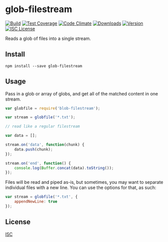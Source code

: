 # glob-filestream

[![Build][1]][2] [![Test Coverage][3]][4] [![Code Climate][5]][6] [![Downloads][7]][8] [![Version][9]][8] [![ISC License][10]][11]

[1]: https://travis-ci.org/catdad/glob-filestream.svg?branch=master
[2]: https://travis-ci.org/catdad/glob-filestream

[3]: https://codeclimate.com/github/catdad/glob-filestream/badges/coverage.svg
[4]: https://codeclimate.com/github/catdad/glob-filestream/coverage

[5]: https://codeclimate.com/github/catdad/glob-filestream/badges/gpa.svg
[6]: https://codeclimate.com/github/catdad/glob-filestream

[7]: https://img.shields.io/npm/dm/glob-filestream.svg
[8]: https://www.npmjs.com/package/glob-filestream

[9]: https://img.shields.io/npm/v/glob-filestream.svg

[10]: https://img.shields.io/npm/l/glob-filestream.svg
[11]: http://opensource.org/licenses/ISC




Reads a glob of files into a single stream.

## Install

    npm install --save glob-filestream
    
## Usage

Pass in a glob or array of globs, and get all of the matched content in one stream.

```javascript
var globfile = require('blob-filestream');

var stream = globfile('*.txt');

// read like a regular filestream

var data = [];

stream.on('data', function(chunk) {
    data.push(chunk);
});

stream.on('end', function() {
    console.log(Buffer.concat(data).toString());
});
```

Files will be read and piped as-is, but sometimes, you may want to separate individual files with a new line. You can use the options for that, as such:

```javascript
var stream = globfile('*.txt', {
    appendNewLine: true
});
```

## License

[ISC](http://opensource.org/licenses/ISC)
